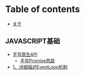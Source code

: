 # Table of contents

* [关于](README.md)

## JAVASCRIPT基础

* [手写原生API](javascript-base/README.md)
  * [手写Promise思路](javascript-base/Promise.md)
* [1、详细描述EventLoop机制](javascript-base/执行机制.md)